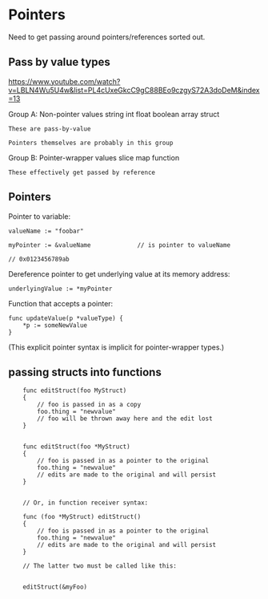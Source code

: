 Pointers
========


Need to get passing around pointers/references sorted out.


Pass by value types
-------------------

https://www.youtube.com/watch?v=LBLN4Wu5U4w&list=PL4cUxeGkcC9gC88BEo9czgyS72A3doDeM&index=13

Group A: Non-pointer values
	string
	int
	float
	boolean
	array
	struct

	These are pass-by-value

	Pointers themselves are probably in this group

Group B: Pointer-wrapper values
	slice
	map
	function

	These effectively get passed by reference


Pointers
--------

Pointer to variable:

	valueName := "foobar"

	myPointer := &valueName 			// is pointer to valueName

	// 0x0123456789ab

Dereference pointer to get underlying value at its memory address:

	underlyingValue := *myPointer

Function that accepts a pointer:

	func updateValue(p *valueType) {
		*p := someNewValue
	}

(This explicit pointer syntax is implicit for pointer-wrapper types.)



passing structs into functions
------------------------------


```golang
	func editStruct(foo MyStruct)
	{
		// foo is passed in as a copy
		foo.thing = "newvalue"
		// foo will be thrown away here and the edit lost
	}


	func editStruct(foo *MyStruct)
	{
		// foo is passed in as a pointer to the original
		foo.thing = "newvalue"
		// edits are made to the original and will persist
	}


	// Or, in function receiver syntax:

	func (foo *MyStruct) editStruct()
	{
		// foo is passed in as a pointer to the original
		foo.thing = "newvalue"
		// edits are made to the original and will persist
	}

	// The latter two must be called like this:


	editStruct(&myFoo)


```